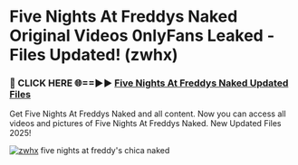 # Five Nights At Freddys Naked Original Videos 0nlyFans Leaked - Files Updated! (zwhx)

<h3>🔴 CLICK HERE 🌐==►► <a href="https://tinyurl.com/up5wt9bj" rel="nofollow">Five Nights At Freddys Naked Updated Files</a></h3>

Get Five Nights At Freddys Naked and all content. Now you can access all videos and pictures of Five Nights At Freddys Naked. New Updated Files 2025!

[![zwhx](https://i.imgur.com/ABiUzMV.gif)](https://tinyurl.com/up5wt9bj)
five nights at freddy's chica naked